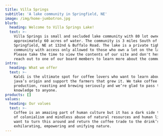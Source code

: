 ```yaml
---
title: Villa Springs
subtitle: 'A lake community in Springfield, NE'
image: /img/home-jumbotron.jpg
blurb:
  heading: Welcome to Villa Springs Lake!
  text: >-
    Villa Springs is small and secluded lake community with 80 lot owners and
    approximately 60 acres of water. The community is 3 miles South of
    Springfield, NE at 132nd & Buffalo Road. The lake is a private tight-knit
    community with access only allowed to those who own a lot on the lake.
    Please take the time to view the contents of our site and don't hesitate to
    reach out to one of our board members to learn more about the community.
intro:
  heading: What we offer
  text: >-
    Kaldi is the ultimate spot for coffee lovers who want to learn about their
    java’s origin and support the farmers that grew it. We take coffee
    production, roasting and brewing seriously and we’re glad to pass that
    knowledge to anyone.
products: []
values:
  heading: Our values
  text: >-
    Coffee is an amazing part of human culture but it has a dark side too – one
    of colonialism and mindless abuse of natural resources and human lives. We
    want to turn this around and return the coffee trade to the drink’s
    exhilarating, empowering and unifying nature.
---
```


